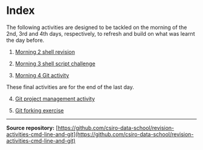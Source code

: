 # Index  
  
The following activities are designed to be tackled on the morning of the 2nd, 3rd and 4th days, 
respectively, to refresh and build on what was learnt the day before.  
  
1. [Morning 2 shell revision](02-shell-revision.md)  

2. [Morning 3 shell script challenge](03-shell-script-challenge.md)  

3. [Morning 4 Git activity](04-git-merge-activity.md)  
  
These final activities are for the end of the last day.  
  
4. [Git project management activity](05-git-pm-activity.md)  
  
5. [Git forking exercise](06-git-fork-activity.md)  
  
  
---  
  

**Source repository:** 
[https://github.com/csiro-data-school/revision-activities-cmd-line-and-git](https://github.com/csiro-data-school/revision-activities-cmd-line-and-git)  
  